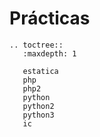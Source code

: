 # Prácticas

```eval_rst
.. toctree::
   :maxdepth: 1

   estatica
   php
   php2
   python
   python2
   python3
   ic

```

